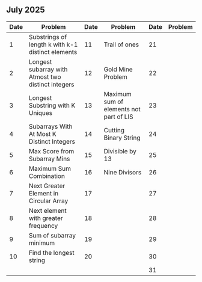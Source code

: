 ## July 2025

| Date | Problem                                            | Date | Problem                                 | Date | Problem |
| ---- | -------------------------------------------------- | ---- | --------------------------------------- | ---- | ------- |
| 1    | Substrings of length k with k-1 distinct elements  | 11   | Trail of ones                           | 21   |         |
| 2    | Longest subarray with Atmost two distinct integers | 12   | Gold Mine Problem                       | 22   |         |
| 3    | Longest Substring with K Uniques                   | 13   | Maximum sum of elements not part of LIS | 23   |         |
| 4    | Subarrays With At Most K Distinct Integers         | 14   | Cutting Binary String                   | 24   |         |
| 5    | Max Score from Subarray Mins                       | 15   | Divisible by 13                         | 25   |         |
| 6    | Maximum Sum Combination                            | 16   | Nine Divisors                           | 26   |         |
| 7    | Next Greater Element in Circular Array             | 17   |                                         | 27   |         |
| 8    | Next element with greater frequency                | 18   |                                         | 28   |         |
| 9    | Sum of subarray minimum                            | 19   |                                         | 29   |         |
| 10   | Find the longest string                            | 20   |                                         | 30   |         |
|      |                                                    |      |                                         | 31   |         |
